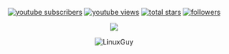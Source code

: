 <p align="center">
  <a href="https://www.youtube.com/@LinuxGuyNepal?sub_confirmation=1">
    <img alt="youtube subscribers" title="Subscribe to my YouTube channel" src="https://custom-icon-badges.demolab.com/youtube/channel/subscribers/UCAjjnk-f4HkNP5lRBBLXQDg?color=%23E05D44&label=SUBSCRIBE&logo=video&logoColor=white&style=for-the-badge&labelColor=CE4630"/></a>
  <a href="https://www.youtube.com/@LinuxGuyNepal">
    <img alt="youtube views" title="YouTube views" src="https://custom-icon-badges.demolab.com/youtube/channel/views/UCAjjnk-f4HkNP5lRBBLXQDg?color=%23E1AD0E&logo=video&logoColor=white&style=for-the-badge&labelColor=C79600"/></a> 
  <a href="https://github.com/LinuxNerdBTW?tab=repositories&sort=stargazers">
    <img alt="total stars" title="Total stars on GitHub" src="https://custom-icon-badges.demolab.com/github/stars/LinuxNerdBTW?color=55960c&style=for-the-badge&labelColor=488207&logo=star"/></a>
  <a href="https://github.com/LinuxNerdBTW?tab=followers">
    <img alt="followers" title="Follow me on Github" src="https://custom-icon-badges.demolab.com/github/followers/LinuxNerdBTW?color=236ad3&labelColor=1155ba&style=for-the-badge&logo=person-add&label=Follow&logoColor=white"/></a>

</p>

<p align="center"> <img src="https://github-readme-stats.vercel.app/api/top-langs/?username=LinuxNerdBTW" />

<p align="center"> <img src="https://github-readme-stats.vercel.app/api?username=LinuxNerdBTW&show_icons=true&theme=default" alt="LinuxGuy" />
